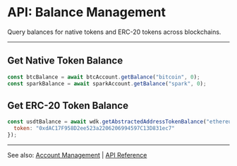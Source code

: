 # API: Balance Management

Query balances for native tokens and ERC-20 tokens across blockchains.

---

## Get Native Token Balance
```javascript
const btcBalance = await btcAccount.getBalance("bitcoin", 0);
const sparkBalance = await sparkAccount.getBalance("spark", 0);
```

## Get ERC-20 Token Balance
```javascript
const usdtBalance = await wdk.getAbstractedAddressTokenBalance("ethereum", 0, {
  token: "0xdAC17F958D2ee523a2206206994597C13D831ec7"
});
```

---

See also: [Account Management](account-management.md) | [API Reference](../api-reference.md) 